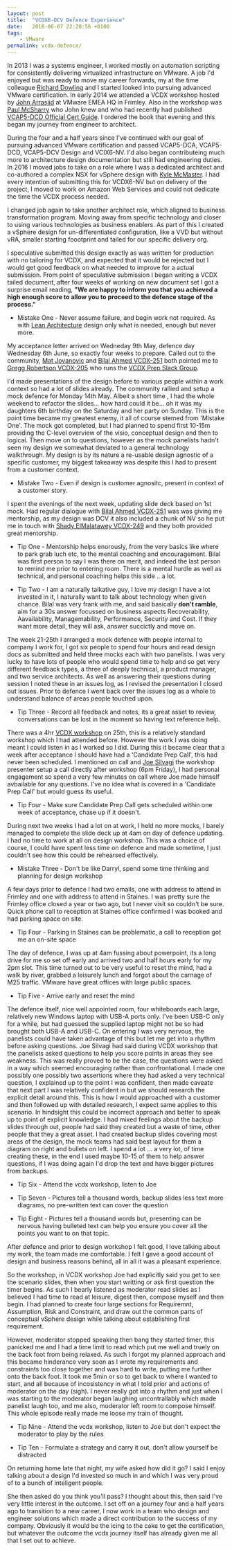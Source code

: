```yaml
---
layout: post
title:  "VCDX6-DCV Defence Experience"
date:   2018-06-07 22:20:56 +0100
tags:
    - VMware
permalink: vcdx-defence/
---
```

In 2013 I was a systems engineer,  I worked mostly on automation scripting for consistently delivering virtualized infrastructure on VMware. A job I'd enjoyed but was ready to move my career forwards, my at the time colleague [Richard Dowling](https://twitter.com/virtRich) and I started looked into pursuing advanced VMware certification. In early 2014 we attended a VCDX workshop hosted by [John Arrasjid](https://twitter.com/vcdx001) at VMware EMEA HQ in Frimley. Also in the workshop was [Paul McSharry](https://twitter.com/pmcsharry) who John knew and who had recently had published [VCAP5-DCD Official Cert Guide](https://www.amazon.co.uk/VCAP5-DCD-Official-Cert-Guide-Certification/dp/078975018X).  I ordered the book that evening and this began my journey from engineer to architect.

During the four and a half years since I've continued with our goal of pursuing advanced VMware certification and passed VCAP5-DCA, VCAP5-DCD, VCAP5-DCV Design and VCIX6-NV. I'd also began contributeing much more to architecture design documentation but still had engineering duties. In 2016 I moved jobs to take on a role where I was a dedicated architect and co-authored a complex NSX for vSphere design with [Kyle McMaster](https://www.linkedin.com/in/kyle-mcmaster-a0995917/). I had every intention of submitting this for VCDX6-NV but on delivery of the project, I moved to work on Amazon Web Services and could not dedicate the time the VCDX process needed.

I changed job again to take another architect role, which aligned to business transformation program. Moving away from specific technology and closer to using various technologies as business enablers. As part of this I created a vSphere design for un-differentiated configuration, like a VVD but without vRA, smaller starting foootprint and tailed for our specific delivery org.

I speculative submitted this design exactly as was written for production with no tailoring for VCDX, and expected that it would be rejected but I would get good feedback on what needed to improve for a actual submission. From point of speculative submission I began writing a VCDX tailed document, after four weeks of working on new document set I got a surprise email reading, **"We are happy to inform you that you achieved a high enough score to allow you to proceed to the defence stage of the process."**

* Mistake One  - Never assume failure, and begin work not required. As with [Lean Architecture](http://darrylcauldwell.com/devops-architecture/) design only what is needed, enough but never more.

My acceptance letter arrived on Wedneday 9th May, defence day Wednesday 6th June, so exactly four weeks to prepare. Called out to the community, [Mat Jovanovic](https://twitter.com/matjovanovic) and [Bilal Ahmed VCDX-251](https://twitter.com/Dark_KnightUK) both pointed me to [Gregg Robertson VCDX-205](xhttps://twitter.com/GreggRobertson5) who runs the [VCDX Prep Slack Group](https://vcdxprepgroup.slack.com).

I'd made presentations of the design before to various people within a work context so had a lot of slides already. The community rallied and setup a mock defence for Monday 14th May. Albeit a short time , I had the whole weekend to refactor the slides... how hard could it be... oh it was my daughters 6th birthday on the Saturday and her party on Sunday. This is the point time became my greatest enemy, it all of course stemed from 'Mistake One'. The mock got completed, but I had planned to spend first 10-15m providing the C-level overview of the visio, conceptual design and then to logical. Then move on to questions, however as the mock panelists hadn't seen my design we somewhat deviated to a general technology walkthrough. My design is by its nature a re-usable design agnostic of a specific customer, my biggest takeaway was despite this I had to present from a customer context.

* Mistake Two - Even if design is customer agnositc, present in context of a customer story.

I spent the evenings of the next week, updating slide deck based on 1st mock. Had regular dialogue with [Bilal Ahmed VCDX-251](https://twitter.com/Dark_KnightUK) was was giving me mentorship, as my design was DCV it also included a chunk of NV so he put me in touch with [Shady ElMalatawey VCDX-249](https://twitter.com/ShadyMalatawey) and they both provided great mentorship.

* Tip One - Mentorship helps enorously, from the very basics like where to park grab luch etc, to the mental coaching and encouragement. Bilal was first person to say I was there on merit, and indeed the last person to remind me prior to entering room. There is a mental hurdle as well as technical, and personal coaching helps this side .. a lot.

* Tip Two - I am a naturally talkative guy, I love my design I have a lot invested in it, I naturally want to talk about technology when given chance. Bilal was very frank with me, and said basically **don't ramble**, aim for a 30s answer focussed on business aspects Recoverability, Aavailability, Managemability, Performance, Security and Cost. If they want more detail, they will ask,  answer succictly and move on.

The week 21-25th I arranged a mock defence with people internal to company I work for, I got six people to spend four hours and read design docs as submitted and held three mocks each with two panelists. I was very lucky to have lots of people who would spend time to help and so get very different feedback types, a three of deeply technical, a product manager, and two service architects. As well as answering their questions during session I noted these in an issues log, as I revised the presentation I closed out issues. Prior to defence I went back over the issues log as a whole to understand balance of areas people touched upon.

* Tip Three - Record all feedback and notes, its a great asset to review, conversations can be lost in the moment so having text reference help.

There was a 4hr [VCDX workshop](https://www.youtube.com/watch?v=Llty1D1yFII&t=1728s) on 25th, this is a relatively standard workshop which I had attended before. However the work I was doing meant I could listen in as I worked so I did. During this it became clear that a week after acceptance I should have had a 'Candidate Prep Call', this had never been scheduled. I mentioned on call and [Joe Silvagi](https://twitter.com/VMPrime) the workshop presenter setup a call directly after workshop (6pm Friday), I had personal engagement so spend a very few minutes on call where Joe made himself avbailable for any questions. I've no idea what is covered in a 'Candidate Prep Call' but would guess its useful.

* Tip Four - Make sure Candidate Prep Call gets scheduled within one week of acceptance, chase up if it doesn't.

During next two weeks I had a lot on at work, I held no more mocks, I barely managed to complete the slide deck up at 4am on day of defence updating.  I had no time to work at all on design workshop. This was a choice of course, I could have spent less time on defence and made sometime, I just couldn't see how this could be rehearsed effectively.

* Mistake Three - Don't be like Darryl, spend some time thinking and planning for design workshop

A few days prior to defence I had two emails, one with address to attend in Frimley and one with address to attend in Staines. I was pretty sure the Frimley office closed a year or two ago, but I never visit so couldn't be sure. Quick phone call to reception at Staines office confirmed I was booked and had parking space on site.

* Tip Four - Parking in Staines can be problematic, a call to reception got me an on-site space

The day of defence, I was up at 4am fussing about powerpoint, its a long drive for me so set off early and arrived two and half hours early for my 2pm slot. This time turned out to be very useful to reset the mind, had a walk by river, grabbed a leisurely lunch and forgot about the carnage of M25 traffic. VMware have great offices with large public spaces.

* Tip Five - Arrive early and reset the mind

The defence itself, nice well appointed room, four whiteboards each large, relatively new Windows laptop with USB-A ports only. I've been USB-C only for a while, but had guessed the supplied laptop might not be so had brought both USB-A and USB-C. On entering I was very nervous, the panelists could have taken advantage of this but let me get into a rhythm before asking questions. Joe Silvagi had said during VCDX workshop that the panelists asked questions to help you score points in areas they see weakness. This was really proved to be the case, the questions were asked in a way which seemed encouraging rather than confrontational. I made one possibly one possibly two assertions where they had asked a very technical question, I explained up to the point I was confident, then made caveate that next part I was relatively confident in but we should research the explicit detail around this. This is how I would approached with a customer and then followed up with detailed research, I expect same applies to this scenario. In hindsight this could be incorrect approach and better to speak up to point of explicit knowledge. I had mixed feelings about the backup slides through out, people had said they created but a waste of time, other people that they a great asset. I had created backup slides covering most areas of the design, the mock teams had said best layout for them a diagram on right and bullets on left. I spend a lot ... a very lot, of time creating these, in the end I used maybe 10-15 of them to help answer questions, if I was doing again I'd drop the text and have bigger pictures from backups.

* Tip Six - Attend the vcdx workshop, listen to Joe

* Tip Seven - Pictures tell a thousand words, backup slides less text more diagrams, no pre-written text can cover the question

* Tip Eight - Pictures tell a thousand words but, presenting can be nervous having bulleted text can help you ensure you cover all the points you want to on that topic.

After defence and prior to design workshop I felt good, I love talking about my work, the team made me comfortable. I felt I gave a good account of design and business reasons behind, all in all it was a pleasant experience.

So the workshop, in VCDX workshop Joe had explicitly said you get to see the scenario slides, then when you start writting or ask first question the timer begins. As such I bearly listened as moderator read slides as I believed I had time to read at leisure, digest then, compose myself and then begin.  I had planned to create four large sections for Requiremnt, Assumption, Risk and Constraint,  and draw out the common parts of conceptual vSphere design while talking about establishing first requirement.

However, moderator stopped speaking then bang they started timer, this panicked me and I had a time limit to read which put me well and truely on the back foot from being relaxed. As such I forgot my planned approach and this became hinderance very soon as I wrote my requirements and constraints too close together and was hard to write, putting me further onto the back foot. It took me 5min or so to get back to where I wanted to start, and all because of incosistency in what I told prior and actions of moderator on the day (sigh). I never really got into a rhythm and just when I was starting to the moderator began laughing uncontrallably which made panelist laugh too, and me also, moderator left room to compose himself. This whole episode really made me loose my train of thought.

* Tip Nine - Attend the vcdx workshop, listen to Joe but don't expect the moderator to play by the rules

* Tip Ten - Formulate a strategy and carry it out, don't allow yourself be distracted

On returning home late that night, my wife asked how did it go?  I said I enjoy talking about a design I'd invested so much in and which I was very proud of to a bunch of inteligent people.

She then asked do you think you'll pass? I thought about this, then said I've very little interest in the outcome. I set off on a journey four and a half years ago to transition to a new career, I now work in a team who design and engineer solutions which made a direct contribution to the success of my company. Obviously it would be the icing to the cake to get the certification, but whatever the outcome the vcdx journey itself has already given me all that I set out to achieve.